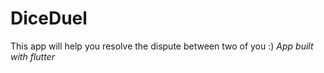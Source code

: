 # DiceDuel

This app will help you resolve the dispute between two of you :)
*App built with flutter*
